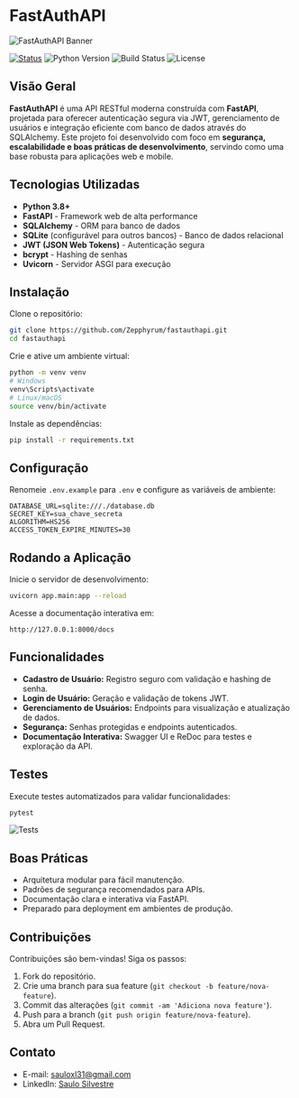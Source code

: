 # FastAuthAPI

![FastAuthAPI Banner](https://via.placeholder.com/1200x400.png?text=FastAuthAPI)

[![Status](https://img.shields.io/badge/Status-Completo-green)](https://github.com/SSilvestreS/NexusPM)
![Python Version](https://img.shields.io/badge/python-3.8%2B-blue)
![Build Status](https://img.shields.io/badge/build-passing-brightgreen)
![License](https://img.shields.io/badge/license-MIT-lightgrey)

##  Visão Geral

**FastAuthAPI** é uma API RESTful moderna construída com **FastAPI**, projetada para oferecer autenticação segura via JWT, gerenciamento de usuários e integração eficiente com banco de dados através do SQLAlchemy. Este projeto foi desenvolvido com foco em **segurança, escalabilidade e boas práticas de desenvolvimento**, servindo como uma base robusta para aplicações web e mobile.

##  Tecnologias Utilizadas

* **Python 3.8+**
* **FastAPI** - Framework web de alta performance
* **SQLAlchemy** - ORM para banco de dados
* **SQLite** (configurável para outros bancos) - Banco de dados relacional
* **JWT (JSON Web Tokens)** - Autenticação segura
* **bcrypt** - Hashing de senhas
* **Uvicorn** - Servidor ASGI para execução

##  Instalação

Clone o repositório:

```bash
git clone https://github.com/Zepphyrum/fastauthapi.git
cd fastauthapi
```

Crie e ative um ambiente virtual:

```bash
python -m venv venv
# Windows
venv\Scripts\activate
# Linux/macOS
source venv/bin/activate
```

Instale as dependências:

```bash
pip install -r requirements.txt
```

##  Configuração

Renomeie `.env.example` para `.env` e configure as variáveis de ambiente:

```env
DATABASE_URL=sqlite:///./database.db
SECRET_KEY=sua_chave_secreta
ALGORITHM=HS256
ACCESS_TOKEN_EXPIRE_MINUTES=30
```

##  Rodando a Aplicação

Inicie o servidor de desenvolvimento:

```bash
uvicorn app.main:app --reload
```

Acesse a documentação interativa em:

```
http://127.0.0.1:8000/docs
```

##  Funcionalidades

* **Cadastro de Usuário:** Registro seguro com validação e hashing de senha.
* **Login de Usuário:** Geração e validação de tokens JWT.
* **Gerenciamento de Usuários:** Endpoints para visualização e atualização de dados.
* **Segurança:** Senhas protegidas e endpoints autenticados.
* **Documentação Interativa:** Swagger UI e ReDoc para testes e exploração da API.

##  Testes

Execute testes automatizados para validar funcionalidades:

```bash
pytest
```

![Tests](https://img.shields.io/badge/tests-passed-brightgreen)

##  Boas Práticas

* Arquitetura modular para fácil manutenção.
* Padrões de segurança recomendados para APIs.
* Documentação clara e interativa via FastAPI.
* Preparado para deployment em ambientes de produção.

##  Contribuições

Contribuições são bem-vindas! Siga os passos:

1. Fork do repositório.
2. Crie uma branch para sua feature (`git checkout -b feature/nova-feature`).
3. Commit das alterações (`git commit -am 'Adiciona nova feature'`).
4. Push para a branch (`git push origin feature/nova-feature`).
5. Abra um Pull Request.

##  Contato

* E-mail: [sauloxl31@gmail.com](mailto:sauloxl31@gmail.com)
* LinkedIn: [Saulo Silvestre](https://www.linkedin.com/in/saulo-silvestre-042b632b8)


